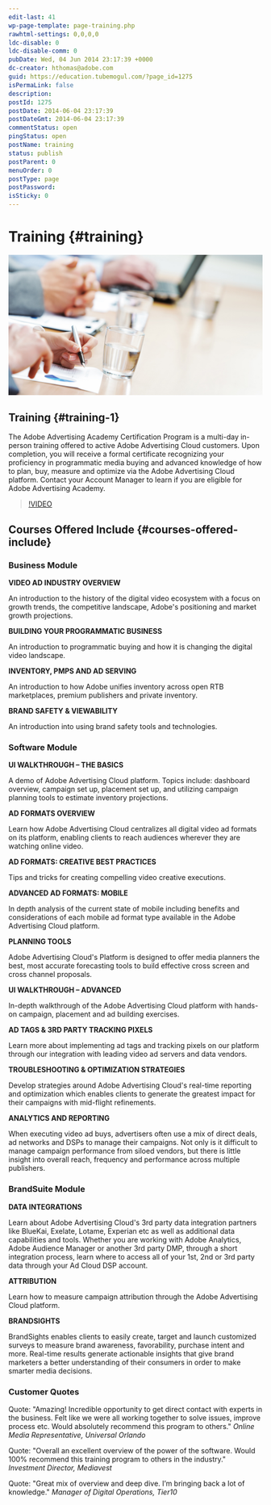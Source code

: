 ```yaml
---
edit-last: 41
wp-page-template: page-training.php
rawhtml-settings: 0,0,0,0
ldc-disable: 0
ldc-disable-comm: 0
pubDate: Wed, 04 Jun 2014 23:17:39 +0000
dc-creator: hthomas@adobe.com
guid: https://education.tubemogul.com/?page_id=1275
isPermaLink: false
description: 
postId: 1275
postDate: 2014-06-04 23:17:39
postDateGmt: 2014-06-04 23:17:39
commentStatus: open
pingStatus: open
postName: training
status: publish
postParent: 0
menuOrder: 0
postType: page
postPassword: 
isSticky: 0
---
```


# Training {#training}

![Training](assets/unknown.jpeg)

## Training {#training-1}

The Adobe Advertising Academy Certification Program is a multi-day in-person training offered to active Adobe Advertising Cloud customers. Upon completion, you will receive a formal certificate recognizing your proficiency in programmatic media buying and advanced knowledge of how to plan, buy, measure and optimize via the Adobe Advertising Cloud platform. Contact your Account Manager to learn if you are eligible for Adobe Advertising Academy.

>[!VIDEO](https://video.tv.adobe.com/v/28493t1)

<!--<center>  <iframe title="Adobe Video Publishing Cloud Player" width="854" height="480" src="https://video.tv.adobe.com/v/28493t1/?autoplay=true&enable10seconds=on" frameborder="0" webkitallowfullscreen mozallowfullscreen allowfullscreen scrolling="no"></iframe> </center>-->

## Courses Offered Include {#courses-offered-include}

### Business Module

**VIDEO AD INDUSTRY OVERVIEW**

An introduction to the history of the digital video ecosystem with a focus on growth trends, the competitive landscape, Adobe's positioning and market growth projections.  

**BUILDING YOUR PROGRAMMATIC BUSINESS**

An introduction to programmatic buying and how it is changing the digital video landscape.  

**INVENTORY, PMPS AND AD SERVING**

An introduction to how Adobe unifies inventory across open RTB marketplaces, premium publishers and private inventory.  

**BRAND SAFETY &amp; VIEWABILITY**

An introduction into using brand safety tools and technologies.

### Software Module

**UI WALKTHROUGH – THE BASICS**

A demo of Adobe Advertising Cloud platform. Topics include: dashboard overview, campaign set up, placement set up, and utilizing campaign planning tools to estimate inventory projections.  

**AD FORMATS OVERVIEW**

Learn how Adobe Advertising Cloud centralizes all digital video ad formats on its platform, enabling clients to reach audiences wherever they are watching online video.  

**AD FORMATS: CREATIVE BEST PRACTICES**

Tips and tricks for creating compelling video creative executions.  

**ADVANCED AD FORMATS: MOBILE**

In depth analysis of the current state of mobile including benefits and considerations of each mobile ad format type available in the Adobe Advertising Cloud platform.  

**PLANNING TOOLS**

Adobe Advertising Cloud's Platform is designed to offer media planners the best, most accurate forecasting tools to build effective cross screen and cross channel proposals.  

**UI WALKTHROUGH – ADVANCED**

In-depth walkthrough of the Adobe Advertising Cloud platform with hands-on campaign, placement and ad building exercises.  

**AD TAGS & 3RD PARTY TRACKING PIXELS**

Learn more about implementing ad tags and tracking pixels on our platform through our integration with leading video ad servers and data vendors.  

**TROUBLESHOOTING &amp; OPTIMIZATION STRATEGIES**

Develop strategies around Adobe Advertising Cloud's real-time reporting and optimization which enables clients to generate the greatest impact for their campaigns with mid-flight refinements.  

**ANALYTICS AND REPORTING**

When executing video ad buys, advertisers often use a mix of direct deals, ad networks and DSPs to manage their campaigns. Not only is it difficult to manage campaign performance from siloed vendors, but there is little insight into overall reach, frequency and performance across multiple publishers.  

### BrandSuite Module

**DATA INTEGRATIONS**

Learn about Adobe Advertising Cloud's 3rd party data integration partners like BlueKai, Exelate, Lotame, Experian etc as well as additional data capabilities and tools.  Whether you are working with Adobe Analytics, Adobe Audience Manager or another 3rd party DMP, through a short integration process, learn where to access all of your 1st, 2nd or 3rd party data through your Ad Cloud DSP account. 

**ATTRIBUTION**

Learn how to measure campaign attribution through the Adobe Advertising Cloud platform. 

**BRANDSIGHTS**

BrandSights enables clients to easily create, target and launch customized surveys to measure brand awareness, favorability, purchase intent and more. Real-time results generate actionable insights that give brand marketers a better understanding of their consumers in order to make smarter media decisions.

### Customer Quotes

Quote:  "Amazing! Incredible opportunity to get direct contact with experts in the business. Felt like we were all working together to solve issues, improve process etc. Would absolutely recommend this program to others." *Online Media Representative, Universal Orlando*

Quote:  "Overall an excellent overview of the power of the software. Would 100% recommend this training program to others in the industry." *Investment Director, Mediavest*

Quote:  "Great mix of overview and deep dive. I’m bringing back a lot of knowledge." *Manager of Digital Operations, Tier10*
